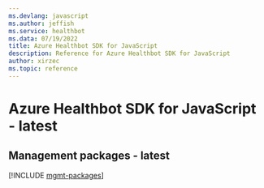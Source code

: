 ```yaml
---
ms.devlang: javascript
ms.author: jeffish
ms.service: healthbot
ms.data: 07/19/2022
title: Azure Healthbot SDK for JavaScript
description: Reference for Azure Healthbot SDK for JavaScript
author: xirzec
ms.topic: reference
---
```

# Azure Healthbot SDK for JavaScript - latest

## Management packages - latest
[!INCLUDE [mgmt-packages](healthbot-mgmt-index.md)]
